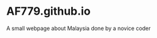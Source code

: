 # AF779.github.io
A small webpage about Malaysia done by a novice coder
<!DOCTYPE html>
<html>
    <head>
        <meta charset="utf-8">
        <title>Project: Travel webpage</title>
    </head>
    <body>
    <style>
        li{
            color:rgb(11, 11, 156);
        }
        
    </style>
    
        <h1>Travel to Malaysia</h1>
        <h3><li>Kuala Lumpur</li></h3>
        <p class = "KL">In the capital of Malaysia, you'll see multiple sights such as the KL tower and the twin Petronas towers. This is also where multiple top universities reside in, such as Universiti Malaya, Universiti Putra Malaysia, and multiple more! It is also where Kuala Lumper City Centre, or KLCC is located.</p>
        <img src= "https://upload.wikimedia.org/wikipedia/commons/thumb/f/fc/Moonrise_over_kuala_lumpur.jpg/640px-Moonrise_over_kuala_lumpur.jpg">
        <h3><li>Penang</li></h3>
        <p>Penang consists of the mainland, and the island wherein Georgetown is located, wherein there are many universities as well as big companies. It is near the coast of Malaysia, and it also contains multiple big companies as well as stunning beaches</p>
        <img src="https://upload.wikimedia.org/wikipedia/commons/thumb/c/c1/George_Town%2C_Penang_at_night_%282%29_%28cropped_4to3%2C_KOMTAR_centred%29.jpg/1200px-George_Town%2C_Penang_at_night_%282%29_%28cropped_4to3%2C_KOMTAR_centred%29.jpg">
         <p>Overall, Malaysia is a good place to visit and there are multiple other areas in Malaysia to visit such as Langkawi, Perhentian, and many other areas. </p>
        <img src="https://upload.wikimedia.org/wikipedia/en/9/92/Team_Malaysia_logo.png">
        <p></p>
    </body>
</html>
